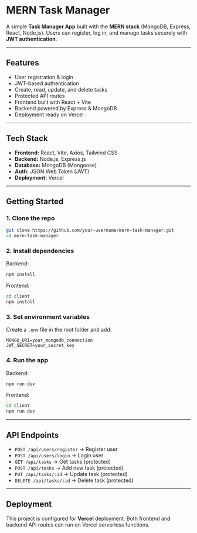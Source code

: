 # MERN Task Manager

A simple **Task Manager App** built with the **MERN stack** (MongoDB, Express, React, Node.js). Users can register, log in, and manage tasks securely with **JWT authentication**.

---

## Features
- User registration & login
- JWT-based authentication
- Create, read, update, and delete tasks
- Protected API routes
- Frontend built with React + Vite
- Backend powered by Express & MongoDB
- Deployment ready on Vercel

---

## Tech Stack
- **Frontend:** React, Vite, Axios, Tailwind CSS
- **Backend:** Node.js, Express.js
- **Database:** MongoDB (Mongoose)
- **Auth:** JSON Web Token (JWT)
- **Deployment:** Vercel

---

## Getting Started

### 1. Clone the repo
```bash
git clone https://github.com/your-username/mern-task-manager.git
cd mern-task-manager
```

### 2. Install dependencies
Backend:
```bash
npm install
```
Frontend:
```bash
cd client
npm install
```

### 3. Set environment variables
Create a `.env` file in the root folder and add:
```env
MONGO_URI=your_mongodb_connection
JWT_SECRET=your_secret_key
```

### 4. Run the app
Backend:
```bash
npm run dev
```
Frontend:
```bash
cd client
npm run dev
```

---

## API Endpoints
- `POST /api/users/register` → Register user
- `POST /api/users/login` → Login user
- `GET /api/tasks` → Get tasks (protected)
- `POST /api/tasks` → Add new task (protected)
- `PUT /api/tasks/:id` → Update task (protected)
- `DELETE /api/tasks/:id` → Delete task (protected)

---

## Deployment
This project is configured for **Vercel** deployment. Both frontend and backend API routes can run on Vercel serverless functions.

